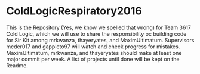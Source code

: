 # ColdLogicRespiratory2016
This is the Repository (Yes, we know we spelled that wrong) for Team 3617 Cold Logic, which we will use to share the responsibility oc building code for Sir Kit among mrkwanza, thayeryates, and MaximUltimatum. Supervisors mcder017 and gappleto97 will watch and check progress for mistakes. MaximUltimatum, mrkwanza, and thayeryates should make at least one major commit per week. A list of projects until done will be kept on the Readme.
